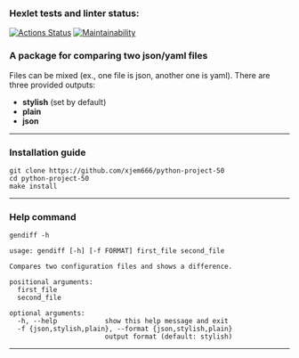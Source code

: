 ### Hexlet tests and linter status:
[![Actions Status](https://github.com/xjem666/python-project-50/actions/workflows/hexlet-check.yml/badge.svg)](https://github.com/xjem666/python-project-50/actions)
[![Maintainability](https://api.codeclimate.com/v1/badges/7aecba6690861f26e31f/maintainability)](https://codeclimate.com/github/xjem666/python-project-50/maintainability)


### A package for comparing two json/yaml files
Files can be mixed (ex., one file is json, another one is yaml).
There are three provided outputs:
- **stylish** (set by default)
- **plain**
- **json**
***


### Installation guide
```
git clone https://github.com/xjem666/python-project-50
cd python-project-50
make install
```
***

### Help command
```
gendiff -h

usage: gendiff [-h] [-f FORMAT] first_file second_file

Compares two configuration files and shows a difference.

positional arguments:
  first_file
  second_file

optional arguments:
  -h, --help            show this help message and exit
  -f {json,stylish,plain}, --format {json,stylish,plain}
                        output format (default: stylish)
```
***